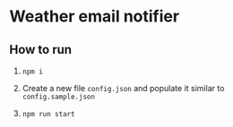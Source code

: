 # Weather email notifier

## How to run

1. `npm i`

2. Create a new file `config.json` and populate it similar to `config.sample.json`

3. `npm run start`
